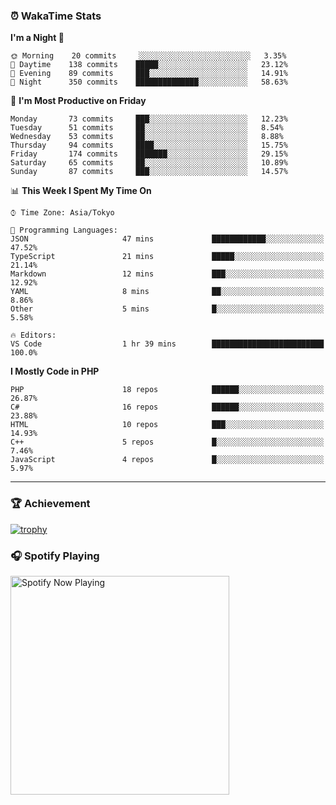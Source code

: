 ### ⏰ WakaTime Stats


<!--START_SECTION:waka-->
**I'm a Night 🦉** 

```text
🌞 Morning    20 commits     ░░░░░░░░░░░░░░░░░░░░░░░░░   3.35% 
🌆 Daytime    138 commits    █████░░░░░░░░░░░░░░░░░░░░   23.12% 
🌃 Evening    89 commits     ███░░░░░░░░░░░░░░░░░░░░░░   14.91% 
🌙 Night      350 commits    ██████████████░░░░░░░░░░░   58.63%

```
📅 **I'm Most Productive on Friday** 

```text
Monday       73 commits     ███░░░░░░░░░░░░░░░░░░░░░░   12.23% 
Tuesday      51 commits     ██░░░░░░░░░░░░░░░░░░░░░░░   8.54% 
Wednesday    53 commits     ██░░░░░░░░░░░░░░░░░░░░░░░   8.88% 
Thursday     94 commits     ████░░░░░░░░░░░░░░░░░░░░░   15.75% 
Friday       174 commits    ███████░░░░░░░░░░░░░░░░░░   29.15% 
Saturday     65 commits     ██░░░░░░░░░░░░░░░░░░░░░░░   10.89% 
Sunday       87 commits     ███░░░░░░░░░░░░░░░░░░░░░░   14.57%

```


📊 **This Week I Spent My Time On** 

```text
⌚︎ Time Zone: Asia/Tokyo

💬 Programming Languages: 
JSON                     47 mins             ████████████░░░░░░░░░░░░░   47.52% 
TypeScript               21 mins             █████░░░░░░░░░░░░░░░░░░░░   21.14% 
Markdown                 12 mins             ███░░░░░░░░░░░░░░░░░░░░░░   12.92% 
YAML                     8 mins              ██░░░░░░░░░░░░░░░░░░░░░░░   8.86% 
Other                    5 mins              █░░░░░░░░░░░░░░░░░░░░░░░░   5.58%

🔥 Editors: 
VS Code                  1 hr 39 mins        █████████████████████████   100.0%

```

**I Mostly Code in PHP** 

```text
PHP                      18 repos            ██████░░░░░░░░░░░░░░░░░░░   26.87% 
C#                       16 repos            ██████░░░░░░░░░░░░░░░░░░░   23.88% 
HTML                     10 repos            ███░░░░░░░░░░░░░░░░░░░░░░   14.93% 
C++                      5 repos             █░░░░░░░░░░░░░░░░░░░░░░░░   7.46% 
JavaScript               4 repos             █░░░░░░░░░░░░░░░░░░░░░░░░   5.97%

```



<!--END_SECTION:waka-->

---

### 🏆 Achievement

[![trophy](https://github-profile-trophy.vercel.app/?username=Slime-hatena&theme=flat&no-bg=true&no-frame=true&column=8)](https://github.com/ryo-ma/github-profile-trophy)

### 🎧 Spotify Playing

[<img src="https://spotify-now-playing-slime-hatena.vercel.app/api/spotify-playing" alt="Spotify Now Playing" width="350" />](https://open.spotify.com/user/slime_hatena)

<!--
**Slime-hatena/Slime-hatena** is a ✨ _special_ ✨ repository because its `README.md` (this file) appears on your GitHub profile.

Here are some ideas to get you started:

- 🔭 I’m currently working on ...
- 🌱 I’m currently learning ...
- 👯 I’m looking to collaborate on ...
- 🤔 I’m looking for help with ...
- 💬 Ask me about ...
- 📫 How to reach me: ...
- 😄 Pronouns: ...
- ⚡ Fun fact: ...
-->
